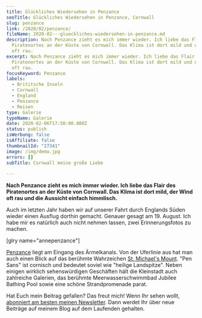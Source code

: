 ```yaml
---
title: Glückliches Wiedersehen in Penzance
seoTitle: Glückliches Wiedersehen in Penzance, Cornwall
slug: penzance
link: /2020/02/penzance/
fileName: 2020-02---glueckliches-wiedersehen-in-penzance.md
description: Nach Penzance zieht es mich immer wieder. Ich liebe das Flair des
  Piratenortes an der Küste von Cornwall. Das Klima ist dort mild und der Wind
  oft rau.
excerpt: Nach Penzance zieht es mich immer wieder. Ich liebe das Flair des
  Piratenortes an der Küste von Cornwall. Das Klima ist dort mild und der Wind
  oft rau.
focusKeyword: Penzance
labels:
  - Brititsche Inseln
  - Cornwall
  - England
  - Penzance
  - Reisen
type: Galerie
typeName: Galerie
date: 2020-02-06T17:50:00.000Z
status: publish
isWerbung: false
isAffiliate: false
thumbnailId: "27341"
image: /img/demo.jpg
errors: []
subTitle: Cornwall meine große Liebe
  
---
```


**Nach Penzance zieht es mich immer wieder. Ich liebe das Flair des Piratenortes
an der Küste von Cornwall. Das Klima ist dort mild, der Wind oft rau und die
Aussicht einfach himmlisch.**

Auch im letzten Jahr haben wir auf unserer Fahrt durch Englands Süden wieder
einen Ausflug dorthin gemacht. Genauer gesagt am 19. August. Ich habe mir es
natürlich auch nicht nehmen lassen, zwei Erinnerungsfotos zu machen.

[glry name="annepenzance"]

[Penzance](/2009/05/penzance-cornwall-15-05-2009/) liegt am Eingang des
Ärmelkanals. Von der Uferlinie aus hat man auch einen Blick auf das berühmte
Wahrzeichen [St. Michael's Mount](/2020/01/st-michaels-mount-marazion/). "Pen
Sans" ist cornisch und bedeutet soviel wie "heilige Landspitze". Neben einigen
wirklich sehenswürdigen Geschäften hält die Kleinstadt auch zahlreiche Galerien,
das berühmte Meerwasserschwimmbad Jubilee Bathing Pool sowie eine schöne
Strandpromenade parat.

Hat Euch mein Beitrag gefallen? Das freut mich! Wenn Ihr sehen wollt,
[abonniert am besten meinen Newsletter](#newsletter). Dann werdet Ihr über neue
Beiträge auf meinem Blog auf dem Laufenden gehalten.

  